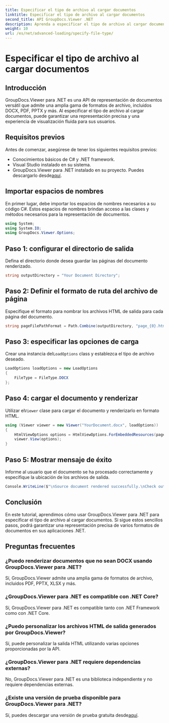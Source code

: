 ```yaml
---
title: Especificar el tipo de archivo al cargar documentos
linktitle: Especificar el tipo de archivo al cargar documentos
second_title: API GroupDocs.Viewer .NET
description: Aprenda a especificar el tipo de archivo al cargar documentos usando GroupDocs.Viewer para .NET. Represente varios formatos con precisión en sus aplicaciones .NET.
weight: 10
url: /es/net/advanced-loading/specify-file-type/
---
```


# Especificar el tipo de archivo al cargar documentos

## Introducción
GroupDocs.Viewer para .NET es una API de representación de documentos versátil que admite una amplia gama de formatos de archivo, incluidos DOCX, PDF, PPTX y más. Al especificar el tipo de archivo al cargar documentos, puede garantizar una representación precisa y una experiencia de visualización fluida para sus usuarios.
## Requisitos previos
Antes de comenzar, asegúrese de tener los siguientes requisitos previos:
- Conocimientos básicos de C# y .NET framework.
- Visual Studio instalado en su sistema.
- GroupDocs.Viewer para .NET instalado en su proyecto. Puedes descargarlo desde[aquí](https://releases.groupdocs.com/viewer/net/).
##
## Importar espacios de nombres
En primer lugar, debe importar los espacios de nombres necesarios a su código C#. Estos espacios de nombres brindan acceso a las clases y métodos necesarios para la representación de documentos.
```csharp
using System;
using System.IO;
using GroupDocs.Viewer.Options;
```
## Paso 1: configurar el directorio de salida
Defina el directorio donde desea guardar las páginas del documento renderizado.
```csharp
string outputDirectory = "Your Document Directory";
```
## Paso 2: Definir el formato de ruta del archivo de página
Especifique el formato para nombrar los archivos HTML de salida para cada página del documento.
```csharp
string pageFilePathFormat = Path.Combine(outputDirectory, "page_{0}.html");
```
## Paso 3: especificar las opciones de carga
 Crear una instancia del`LoadOptions` class y establezca el tipo de archivo deseado.
```csharp
LoadOptions loadOptions = new LoadOptions
{
    FileType = FileType.DOCX
};
```
## Paso 4: cargar el documento y renderizar
 Utilizar el`Viewer` clase para cargar el documento y renderizarlo en formato HTML.
```csharp
using (Viewer viewer = new Viewer("YourDocument.docx", loadOptions))
{
    HtmlViewOptions options = HtmlViewOptions.ForEmbeddedResources(pageFilePathFormat);
    viewer.View(options);
}
```
## Paso 5: Mostrar mensaje de éxito
Informe al usuario que el documento se ha procesado correctamente y especifique la ubicación de los archivos de salida.
```csharp
Console.WriteLine($"\nSource document rendered successfully.\nCheck output in {outputDirectory}.");
```

## Conclusión
En este tutorial, aprendimos cómo usar GroupDocs.Viewer para .NET para especificar el tipo de archivo al cargar documentos. Si sigue estos sencillos pasos, podrá garantizar una representación precisa de varios formatos de documentos en sus aplicaciones .NET.
## Preguntas frecuentes
### ¿Puedo renderizar documentos que no sean DOCX usando GroupDocs.Viewer para .NET?
Sí, GroupDocs.Viewer admite una amplia gama de formatos de archivo, incluidos PDF, PPTX, XLSX y más.
### ¿GroupDocs.Viewer para .NET es compatible con .NET Core?
Sí, GroupDocs.Viewer para .NET es compatible tanto con .NET Framework como con .NET Core.
### ¿Puedo personalizar los archivos HTML de salida generados por GroupDocs.Viewer?
Sí, puede personalizar la salida HTML utilizando varias opciones proporcionadas por la API.
### ¿GroupDocs.Viewer para .NET requiere dependencias externas?
No, GroupDocs.Viewer para .NET es una biblioteca independiente y no requiere dependencias externas.
### ¿Existe una versión de prueba disponible para GroupDocs.Viewer para .NET?
Sí, puedes descargar una versión de prueba gratuita desde[aquí](https://releases.groupdocs.com/viewer/net/).